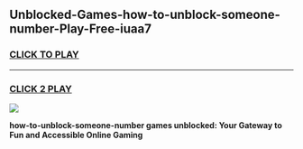 
## Unblocked-Games-how-to-unblock-someone-number-Play-Free-iuaa7
<h3>
<a href="https://premium76.site?title=how-to-unblock-someone-number&ref=20M">CLICK TO PLAY</a></h3>
<hr>

<h3>
<a href="https://premium76.site?title=how-to-unblock-someone-number&ref=20M">CLICK 2 PLAY</a>
  
</h3>

<a href="https://premium76.site?title=how-to-unblock-someone-number&ref=19M"><img src="https://clearcache.store/games.png"></a>


**how-to-unblock-someone-number games unblocked: Your Gateway to Fun and Accessible Online Gaming**
